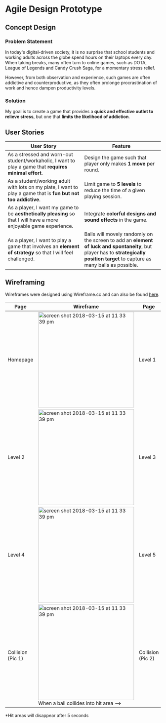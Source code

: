 # Agile Design Prototype

## Concept Design

### Problem Statement

In today's digital-driven society, it is no surprise that school students and working adults across the globe spend hours on their laptops every day. When taking breaks, many often turn to online games, such as DOTA, League of Legends and Candy Crush Saga, for a momentary stress relief.

However, from both observation and experience, such games are often addictive and counterproductive, as they often prolonge procrastination of work and hence dampen productivity levels.

### Solution
My goal is to create a game that provides a **quick and effective outlet to relieve stress**, but one that **limits the likelihood of addiction**.

## User Stories

| User Story | Feature |
| ------------ | ------------------ |
| As a stressed and worn-out student/workaholic, I want to play a game that **requires minimal effort**. | Design the game such that player only makes **1 move** per round. |
| As a student/working adult with lots on my plate, I want to play a game that is **fun but not too addictive**. | Limit game to **5 levels** to reduce the time of a given playing session. |
| As a player, I want my game to be **aesthetically pleasing** so that I will have a more enjoyable game experience. | Integrate **colorful designs and sound effects** in the game. |
| As a player, I want to play a game that involves an **element of strategy** so that I will feel challenged. | Balls will movely randomly on the screen to add an **element of luck and spontaneity**, but player has to **strategically position target** to capture as many balls as possible. |

## Wireframing

Wireframes were designed using Wireframe.cc and can also be found [here](https://wireframe.cc/pro/pp/d5cfc292d150803).

| Page | Wireframe | Page | Wireframe |
| -------- | ------------- | ------------- | ------------- |
| Homepage | <img width="310" alt="screen shot 2018-03-15 at 11 33 39 pm" src="https://user-images.githubusercontent.com/22549537/37556203-a0d5c500-2a2d-11e8-84a1-714a7ccab937.png">  | Level 1  | <img width="310" alt="screen shot 2018-03-15 at 11 33 39 pm" src="https://user-images.githubusercontent.com/22549537/37556722-e68ce522-2a34-11e8-939f-23bb42d9d417.png">  |
| Level 2 | <img width="310" alt="screen shot 2018-03-15 at 11 33 39 pm" src="https://user-images.githubusercontent.com/22549537/37556723-e6bbac36-2a34-11e8-9ca5-20d2fe1668f0.png">  | Level 3  | <img width="310" alt="screen shot 2018-03-15 at 11 33 39 pm" src="https://user-images.githubusercontent.com/22549537/37556724-e73f23ae-2a34-11e8-9331-254df83ca92b.png">  |
| Level 4  | <img width="310" alt="screen shot 2018-03-15 at 11 33 39 pm" src="https://user-images.githubusercontent.com/22549537/37556725-e770d124-2a34-11e8-8393-2899ead39eec.png">  | Level 5  | <img width="310" alt="screen shot 2018-03-15 at 11 33 39 pm" src="https://user-images.githubusercontent.com/22549537/37556726-e7a34ab4-2a34-11e8-913b-ba4dc6782cfb.png">  |
| Collision (Pic 1) | <img width="310" alt="screen shot 2018-03-15 at 11 33 39 pm" src="https://user-images.githubusercontent.com/22549537/37556727-e7e18162-2a34-11e8-9721-bb943b0632ad.png"> When a ball collides into hit area --> | Collision (Pic 2)  | <img width="310" alt="screen shot 2018-03-15 at 11 33 39 pm" src="https://user-images.githubusercontent.com/22549537/37556728-e8149660-2a34-11e8-8c08-c1eecebf03a5.png"> --> Another hit area is created |

\*Hit areas will disappear after 5 seconds
